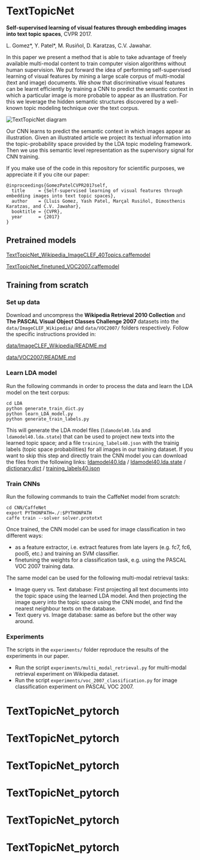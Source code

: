 # TextTopicNet
**Self-supervised learning of visual features through embedding images into text topic spaces**, CVPR 2017.

L. Gomez*, Y. Patel*, M. Rusiñol, D. Karatzas, C.V. Jawahar.

In this paper we present a method that is able to take advantage of freely available multi-modal content to train computer vision algorithms without human supervision. We put forward the idea of performing self-supervised learning of visual features by mining a large scale corpus of multi-modal (text and image) documents. We show that discriminative visual features can be learnt efficiently by training a CNN to predict the semantic context in which a particular image is more probable to appear as an illustration. For this we leverage the hidden semantic structures discovered by a well-known topic modeling technique over the text corpus.

![TextTopicNet diagram](./texttopicnet.png)

Our CNN learns to predict the semantic context in which images appear as illustration. Given an illustrated article we project its textual information into the topic-probability space provided by the LDA topic modeling framework. Then we use this semantic level representation as the supervisory signal for CNN training.

If you make use of the code in this repository for scientific purposes, we appreciate it if you cite our paper:

```
@inproceedings{GomezPatelCVPR2017self,
  title     = {Self-supervised learning of visual features through embedding images into text topic spaces},
  author    = {Lluis Gomez, Yash Patel, Marçal Rusiñol, Dimosthenis Karatzas, and C.V. Jawahar},
  booktitle = {CVPR},
  year      = {2017}
}
```

## Pretrained models

[TextTopicNet_Wikipedia_ImageCLEF_40Topics.caffemodel](https://drive.google.com/open?id=0B52HmBFhEpdCTldNYjk5TnFTTDA)

[TextTopicNet_finetuned_VOC2007.caffemodel](https://drive.google.com/open?id=0B52HmBFhEpdCUElJVVZKU1FibTA)

## Training from scratch

### Set up data

Download and uncompress the **Wikipedia Retrieval 2010 Collection** and  **The PASCAL Visual Object Classes Challenge 2007** datasets into the ``data/ImageCLEF_Wikipedia/`` and ``data/VOC2007/`` folders respectively. Follow the specific instructions provided in:

[data/ImageCLEF_Wikipedia/README.md](data/ImageCLEF_Wikipedia/README.md)

[data/VOC2007/README.md](data/VOC2007/README.md)

### Learn LDA model

Run the following commands in order to process the data and learn the LDA model on the text corpus:

```
cd LDA
python generate_train_dict.py
python learn_LDA_model.py
python generate_train_labels.py
```

This will generate the LDA model files (``ldamodel40.lda`` and ``ldamodel40.lda.state``) that can be used to project new texts into the learned topic space; and a file ``training_labels40.json`` with the trainig labels (topic space probabilities) for all images in our training dataset. If you want to skip this step and directly train the CNN model you can download the files from the following links: [ldamodel40.lda](https://drive.google.com/open?id=0B52HmBFhEpdCZUM1MXNoR1h3RFU) / [ldamodel40.lda.state](https://drive.google.com/open?id=0B52HmBFhEpdCWDV6SXZGaDlYcWs) / [dictionary.dict](https://drive.google.com/open?id=0B52HmBFhEpdCTVJKa3hnS3VRVkE) / [training_labels40.json](https://drive.google.com/open?id=0B52HmBFhEpdCTDZTSDFMVWswNEU)

### Train CNNs

Run the following commands to train the CaffeNet model from scratch:

```
cd CNN/CaffeNet
export PYTHONPATH=./:$PYTHONPATH
caffe train --solver solver.prototxt
```

Once trained, the CNN model can be used for image classification in two different ways:
* as a feature extractor, i.e. extract features from late layers (e.g. fc7, fc6, pool5, etc.) and training an SVM classifier.
* finetuning the weights for a classification task, e.g. using the PASCAL VOC 2007 training data.

The same model can be used for the following multi-modal retrieval tasks:
* Image query vs. Text database: First projecting all text documents into the topic space using the learned LDA model. And then projecting the image query into the topic space using the CNN model, and find the nearest neighbour texts on the database.
* Text query vs. Image database: same as before but the other way around.


### Experiments

The scripts in the ``experiments/`` folder reproduce the results of the experiments in our paper.
* Run the script ``experiments/multi_modal_retrieval.py``  for multi-modal retrieval experiment on Wikipedia dataset.
* Run the script ``experiments/voc_2007_classification.py`` for image classification experiment on PASCAL VOC 2007.
# TextTopicNet_pytorch
# TextTopicNet_pytorch
# TextTopicNet_pytorch
# TextTopicNet_pytorch
# TextTopicNet_pytorch
# TextTopicNet_pytorch
